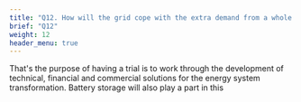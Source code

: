 ```yaml
---
title: "Q12. How will the grid cope with the extra demand from a whole suburb of EVs plugging in overnight?"
brief: "Q12"
weight: 12
header_menu: true
--- 
```

 That's the purpose of having a trial is to work through the development of technical, financial and commercial solutions for the energy system transformation. Battery storage will also play a part in this  
